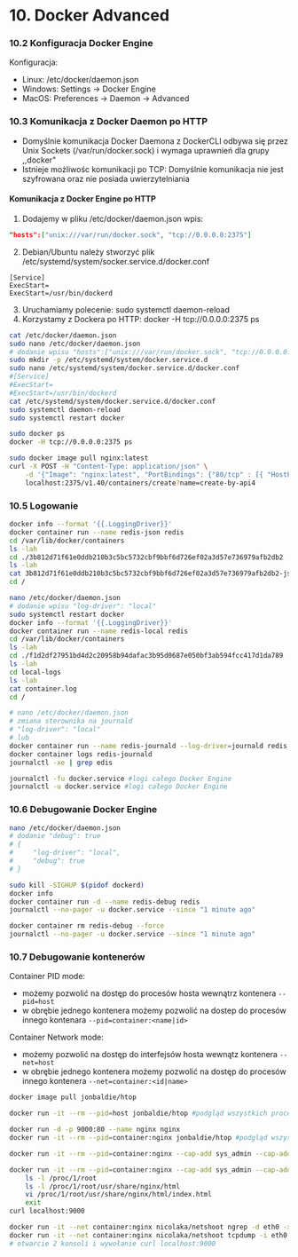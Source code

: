 # 10. Docker Advanced

### 10.2 Konfiguracja Docker Engine

Konfiguracja:
* Linux: /etc/docker/daemon.json
* Windows: Settings -> Docker Engine
* MacOS: Preferences -> Daemon -> Advanced

### 10.3 Komunikacja z Docker Daemon po HTTP

* Domyślnie komunikacja Docker Daemona z DockerCLI odbywa się przez Unix Sockets (/var/run/docker.sock) i wymaga uprawnień dla grupy ,,docker"
* Istnieje możliwośc komunikacji po TCP: Domyślnie komunikacja nie jest szyfrowana oraz nie posiada uwierzytelniania

#### Komunikacja z Docker Engine po HTTP
1. Dodajemy w pliku /etc/docker/daemon.json wpis:
```json
"hosts":["unix:///var/run/docker.sock", "tcp://0.0.0.0:2375"]
```

2. Debian/Ubuntu należy stworzyć plik /etc/systemd/system/socker.service.d/docker.conf
```
[Service]
ExecStart=
ExecStart=/usr/bin/dockerd
```

3. Uruchamiamy polecenie: sudo systemctl daemon-reload
4. Korzystamy z Dockera po HTTP: docker -H tcp://0.0.0.0:2375 ps

```bash
cat /etc/docker/daemon.json
sudo nano /etc/docker/daemon.json
# dodanie wpisu "hosts":["unix:///var/run/docker.sock", "tcp://0.0.0.0:2375"]
sudo mkdir -p /etc/systemd/system/docker.service.d
sudo nano /etc/systemd/system/docker.service.d/docker.conf
#[Service]
#ExecStart=
#ExecStart=/usr/bin/dockerd
cat /etc/systemd/system/docker.service.d/docker.conf
sudo systemctl daemon-reload
sudo systemctl restart docker

sudo docker ps
docker -H tcp://0.0.0.0:2375 ps

sudo docker image pull nginx:latest
curl -X POST -H "Content-Type: application/json" \
    -d '{"Image": "nginx:latest", "PortBindings": {"80/tcp" : [{ "HostPort": "8080" }]}}' \
    localhost:2375/v1.40/containers/create?name=create-by-api4
```

### 10.5 Logowanie
```bash
docker info --format '{{.LoggingDriver}}'
docker container run --name redis-json redis
cd /var/lib/docker/containers
ls -lah
cd ./3b812d71f61e0ddb210b3c5bc5732cbf9bbf6d726ef02a3d57e736979afb2db2
ls -lah
cat 3b812d71f61e0ddb210b3c5bc5732cbf9bbf6d726ef02a3d57e736979afb2db2-json.log
cd /

nano /etc/docker/daemon.json
# dodanie wpisu "log-driver": "local"
sudo systemctl restart docker
docker info --format '{{.LoggingDriver}}'
docker container run --name redis-local redis
cd /var/lib/docker/containers
ls -lah
cd ./f1d2df27951bd4d2c20958b94dafac3b95d0687e050bf3ab594fcc417d1da789
ls -lah
cd local-logs
ls -lah
cat container.log
cd /

# nano /etc/docker/daemon.json
# zmiana sterownika na journald 
# "log-driver": "local"
# lub
docker container run --name redis-journald --log-driver=journald redis
docker container logs redis-journald
journalctl -xe | grep edis

journalctl -fu docker.service #logi całego Docker Engine
journalctl -u docker.service #logi całego Docker Engine
```
### 10.6 Debugowanie Docker Engine
```bash
nano /etc/docker/daemon.json
# dodanie "debug": true
# {
#     "log-driver": "local",
#     "debug": true
# }

sudo kill -SIGHUP $(pidof dockerd)
docker info
docker container run -d --name redis-debug redis
journalctl --no-pager -u docker.service --since "1 minute ago"

docker container rm redis-debug --force
journalctl --no-pager -u docker.service --since "1 minute ago"
```

### 10.7 Debugowanie kontenerów

Container PID mode:
* możemy pozwolić na dostęp do procesów hosta wewnątrz kontenera `--pid=host`
* w obrębie jednego kontenera możemy pozwolić na dostep do procesów innego kontenara `--pid=container:<name|id>`

Container Network mode:
* możemy pozwolić na dostęp do interfejsów hosta wewnątz kontenera `--net=host`
* w obrębie jednego kontenera możemy pozwolić na dostęp do procesów innego kontenera `--net=container:<id|name>`

```bash
docker image pull jonbaldie/htop

docker run -it --rm --pid=host jonbaldie/htop #podgląd wszystkich procesów działających na hoście

docker run -d -p 9000:80 --name nginx nginx
docker run -it --rm --pid=container:nginx jonbaldie/htop #podgląd wszystkich procesów działających w kontenerze nginx

docker run -it --rm --pid=container:nginx --cap-add sys_admin --cap-add sys_ptrace dnaprawa/strace #podgląd stacktrace kontenera

docker run -it --rm --pid=container:nginx --cap-add sys_admin --cap-add sys_ptrace dnaprawa/strace sh
    ls -l /proc/1/root
    ls -l /proc/1/root/usr/share/nginx/html
    vi /proc/1/root/usr/share/nginx/html/index.html
    exit
curl localhost:9000

docker run -it --net container:nginx nicolaka/netshoot ngrep -d eth0 -x -q
docker run -it --net container:nginx nicolaka/netshoot tcpdump -i eth0 port 80 -c 1 -Xvv # nasługiwanie ruchu sieciowego na porcie 80
# otwarcie 2 konsoli i wywołanie curl localhost:9000
```